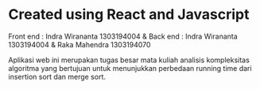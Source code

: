 # Created using React and Javascript
Front end : Indra Wirananta 1303194004 &
Back end : Indra Wirananta 1303194004 & Raka Mahendra 1303194070

Aplikasi web ini merupakan tugas besar mata kuliah analisis kompleksitas algoritma yang bertujuan untuk menunjukkan perbedaan running time dari insertion sort dan merge sort.
